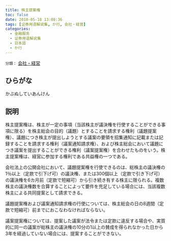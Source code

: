 ```yaml
---
title: 株主提案権
toc: false
date: 2018-05-18 13:08:36
tags: [证券用语解说集, か行, 会社・経営]
categories:
  - 金融服务
  - 证券用语解说集
  - 日本語
  - か行
---
```


`分類：` [会社・経営](/tags/会社・経営/)

## ひらがな

かぶぬしていあんけん

## 説明

株主提案権は、株主が一定の事項（当該株主が議決権を行使することができる事項に限る）を株主総会の目的（議題）とすることを請求する権利（議題提案権）、議題につき株主が提出しようとする議案の要領を招集通知に記載または記録することを請求する権利（議案通知請求権）、および株主総会において議題につき議案を提出することができる権利（議案提案権）を合わせたものをいう。株主提案権は、経営に参加する権利である共益権の一つである。

会社法上の公開会社において、議題提案権を行使できるのは、総株主の議決権の1％以上（定款で引下げ可）の議決権、または300個以上（定款で引き下げ可）の議決権を6カ月前（定款で短縮可）から引き続き有する株主に限られる。複数株主の議決権数を合算することによって要件を充足している場合には、当該複数株主による共同提案として請求できる。

議題提案権および議案通知請求権の行使については、株主総会の日の8週間（定款で短縮可）前までにおこなわなければならない。

議案提案権については、提案した議案が法令または定款に違反する場合や、実質的に同一の議案が総株主の議決権の10分の1以上の賛成を得られなかった日から3年を経過していない場合には、提案することができない。
